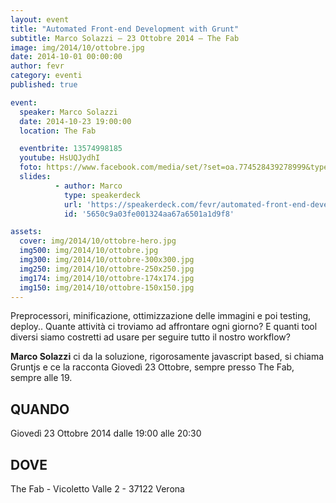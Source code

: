 ```yaml
---
layout: event
title: "Automated Front-end Development with Grunt"
subtitle: Marco Solazzi – 23 Ottobre 2014 – The Fab
image: img/2014/10/ottobre.jpg
date: 2014-10-01 00:00:00
author: fevr
category: eventi
published: true

event:
  speaker: Marco Solazzi
  date: 2014-10-23 19:00:00
  location: The Fab

  eventbrite: 13574998185
  youtube: HsUQJydhI
  foto: https://www.facebook.com/media/set/?set=oa.774528439278999&type=1
  slides:
          - author: Marco
            type: speakerdeck
            url: 'https://speakerdeck.com/fevr/automated-front-end-development-with-grunt'
            id: '5650c9a03fe001324aa67a6501a1d9f8'

assets:
  cover: img/2014/10/ottobre-hero.jpg
  img500: img/2014/10/ottobre.jpg
  img300: img/2014/10/ottobre-300x300.jpg
  img250: img/2014/10/ottobre-250x250.jpg
  img174: img/2014/10/ottobre-174x174.jpg
  img150: img/2014/10/ottobre-150x150.jpg
---
```


Preprocessori, minificazione, ottimizzazione delle immagini e poi testing, deploy..
Quante attività ci troviamo ad affrontare ogni giorno? E quanti tool diversi siamo costretti ad
usare per seguire tutto il nostro workflow?

**Marco Solazzi** ci da la soluzione, rigorosamente javascript based, si chiama Gruntjs e ce la racconta
Giovedì 23 Ottobre, sempre presso The Fab, sempre alle 19.

## QUANDO
Giovedì 23 Ottobre 2014 dalle 19:00 alle 20:30

## DOVE
The Fab - Vicoletto Valle 2 - 37122 Verona